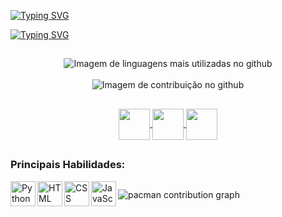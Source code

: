 [![Typing SVG](https://readme-typing-svg.demolab.com?font=Fira+Code&duration=2000&pause=1000&color=8B1D9C&center=verdadeiro&vCenter=verdadeiro&repeat=verdadeiro&random=verdadeiro&width=435&lines=Ol%C3%A1%2C+eu+sou+a+Gabriela+Schubert+%F0%9F%91%8B)](https://git.io/typing-svg)

[![Typing SVG](https://readme-typing-svg.demolab.com?font=Fira+Code&size=15&duration=2000&pause=1000&color=8B1D9C&center=verdadeiro&vCenter=verdadeiro&repeat=falso&random=verdadeiro&width=435&lines=+Bacharelanda+em+Sistemas+de+Informa%C3%A7%C3%A3o++%F0%9F%92%BB)](https://git.io/typing-svg)

##

<div align="center"> <img src="https://github-readme-stats.vercel.app/api/top-langs/?username=GabrielaSchubert&theme=midnight-purple&show_icons=true&hide_border=false&layout=compact" alt="Imagem de linguagens mais utilizadas no github">
</div>

<br>

<div align="center"> <img src="https://github-readme-stats.vercel.app/api?username=GabrielaSchubert&theme=midnight-purple&show_icons=true&hide_border=false&count_private=true" alt="Imagem de contribuição no github">
</div>

##

<div align="center"> 
  <a href="https://instagram.com/gabriela_schubert">
  <img align="center" height="50" width="50" src="https://github.com/GabrielaSchubert/GabrielaSchubert/assets/130176270/a8dd6d5e-a5b9-42e9-b906-c4c44861f6e6">
  </a>
   
  <a href="mailto:gabrielaschubert172@gmail.com">
  <img align="center" height="50" width="50" src="https://github.com/GabrielaSchubert/GabrielaSchubert/assets/130176270/c3f5f355-da10-4cdc-98f3-28a2d1181aea">
  </a>
  
  <a href="https://www.linkedin.com/in/gabriela-schubert-630741271">
  <img align="center" height="50" width="50" src="https://github.com/GabrielaSchubert/GabrielaSchubert/assets/130176270/65dce5ce-0cd5-4f07-a3f6-d1a5bccb0177">
  </a> 
</div>

##

### Principais Habilidades:

<div align="left">
  <img align="left" alt="Python" height="40" width="40" src="https://github.com/GabrielaSchubert/GabrielaSchubert/assets/130176270/d778a858-16c9-4038-bb9b-7938ca0ac853">
  <img align="left" alt="HTML" height="40" width="40" src="https://github.com/GabrielaSchubert/GabrielaSchubert/assets/130176270/5c5a5fc7-a847-43e2-ad3d-af01beeed09d">
  <img align="left" alt="CSS" height="40" width="40" src="https://github.com/GabrielaSchubert/GabrielaSchubert/assets/130176270/04ccc078-fd8c-4339-94c9-949b6ff3eb57">
  <img align="left" alt="JavaScript" height="40" width="40" src="https://github.com/GabrielaSchubert/GabrielaSchubert/assets/130176270/6a970d5e-f0e9-4692-b9fb-eb8a9239d777">
</div>

##

<picture>
  <source media="(prefers-color-scheme: dark)" srcset="https://raw.githubusercontent.com/maurodesouza/maurodesouza/output/pacman-contribution-graph-dark.svg">
  <source media="(prefers-color-scheme: light)" srcset="https://raw.githubusercontent.com/maurodesouza/maurodesouza/output/pacman-contribution-graph.svg">
  <img alt="pacman contribution graph" src="https://raw.githubusercontent.com/maurodesouza/maurodesouza/output/pacman-contribution-graph.svg">
</picture>